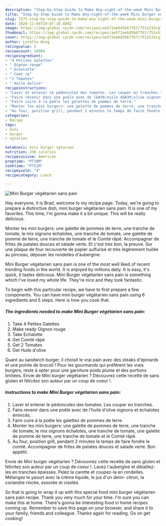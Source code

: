 ```yaml
---
description: "Step-by-Step Guide to Make Any-night-of-the-week Mini Burger végétarien sans pain"
title: "Step-by-Step Guide to Make Any-night-of-the-week Mini Burger végétarien sans pain"
slug: 3275-step-by-step-guide-to-make-any-night-of-the-week-mini-burger-vegetarien-sans-pain
date: 2020-11-04T19:07:10.886Z
image: https://img-global.cpcdn.com/recipes/ae572ee6d5b67f67/751x532cq70/mini-burger-vegetarien-sans-pain-photo-principale-de-la-recette.jpg
thumbnail: https://img-global.cpcdn.com/recipes/ae572ee6d5b67f67/751x532cq70/mini-burger-vegetarien-sans-pain-photo-principale-de-la-recette.jpg
cover: https://img-global.cpcdn.com/recipes/ae572ee6d5b67f67/751x532cq70/mini-burger-vegetarien-sans-pain-photo-principale-de-la-recette.jpg
author: Loretta Wong
ratingvalue: 5
reviewcount: 10909
recipeingredient:
- "4 Petites Galettes"
- " Oignon rouge"
- " Echalotte"
- " Comt rp"
- "2 Tomates"
- " Huile dolive"
recipeinstructions:
- "Laver et enlever le pédoncules des tomates. Les couper en tranches."
- "Faire revenir dans une poêle avec de l&#39;huile d&#39;olive oignons et échalotes émincés."
- "Faire cuire à la poêle les galettes de pommes de terre."
- "Monter les mini burgers: une galette de pommes de terre, une tranche de tomate, le mix oignons échalotes, une tranche de tomate, une galette de pomme de terre, une tranche de tomate et le Comté râpé."
- "Au four, position grill, pendant 2 minutes le temps de faire fondre le comté. Accompagner de frites de patates douces et salade verte. Bon appétit."
categories:
- Recipe
tags:
- mini
- burger
- vgtarien

katakunci: mini burger vgtarien 
nutrition: 250 calories
recipecuisine: American
preptime: "PT38M"
cooktime: "PT51M"
recipeyield: "4"
recipecategory: Lunch

---
```



![Mini Burger végétarien sans pain](https://img-global.cpcdn.com/recipes/ae572ee6d5b67f67/751x532cq70/mini-burger-vegetarien-sans-pain-photo-principale-de-la-recette.jpg)

Hey everyone, it is Brad, welcome to my recipe page. Today, we're going to prepare a distinctive dish, mini burger végétarien sans pain. It is one of my favorites. This time, I'm gonna make it a bit unique. This will be really delicious.

Monter les mini burgers: une galette de pommes de terre, une tranche de tomate, le mix oignons échalotes, une tranche de tomate, une galette de pomme de terre, une tranche de tomate et le Comté râpé. Accompagner de frites de patates douces et salade verte. Et c&#39;est très bon, la preuve. Sur une plaque de four recouverte de papier sulfurisé et très légèrement huilée au pinceau, déposer les rondelles d&#39;aubergine.

Mini Burger végétarien sans pain is one of the most well liked of recent trending foods in the world. It is enjoyed by millions daily. It is easy, it's quick, it tastes delicious. Mini Burger végétarien sans pain is something which I've loved my whole life. They're nice and they look fantastic.


To begin with this particular recipe, we have to first prepare a few components. You can have mini burger végétarien sans pain using 6 ingredients and 5 steps. Here is how you cook that.

<!--inarticleads1-->

##### The ingredients needed to make Mini Burger végétarien sans pain:

1. Take 4 Petites Galettes
1. Make ready  Oignon rouge
1. Take  Echalotte
1. Get  Comté râpé
1. Get 2 Tomates
1. Get  Huile d&#39;olive


Quant au sandwich burger, il choisit le vrai pain avec des steaks d&#39;épinards et une pointe de brocoli ! Pour les gourmands qui préfèrent les vrais burgers, reste à opter pour une garniture poids plume et des portions limitées. Envie de Mini burger végétarien ? Découvrez cette recette de sans gluten et félicitez son auteur par un coup de coeur !. 

<!--inarticleads2-->

##### Instructions to make Mini Burger végétarien sans pain:

1. Laver et enlever le pédoncules des tomates. Les couper en tranches.
1. Faire revenir dans une poêle avec de l&#39;huile d&#39;olive oignons et échalotes émincés.
1. Faire cuire à la poêle les galettes de pommes de terre.
1. Monter les mini burgers: une galette de pommes de terre, une tranche de tomate, le mix oignons échalotes, une tranche de tomate, une galette de pomme de terre, une tranche de tomate et le Comté râpé.
1. Au four, position grill, pendant 2 minutes le temps de faire fondre le comté. Accompagner de frites de patates douces et salade verte. Bon appétit.


Envie de Mini burger végétarien ? Découvrez cette recette de sans gluten et félicitez son auteur par un coup de coeur !. Lavez l&#39;aubergine et détaillez-les en tranches épaisses. Pelez la carotte et coupez-la en rondelles. Mélangez le yaourt avec la crème liquide, le jus d&#39;un demi- citron, la coriandre rincée, essorée et ciselée. 

So that is going to wrap it up with this special food mini burger végétarien sans pain recipe. Thank you very much for your time. I'm sure you can make this at home. There's gonna be interesting food in home recipes coming up. Remember to save this page on your browser, and share it to your family, friends and colleague. Thanks again for reading. Go on get cooking!
